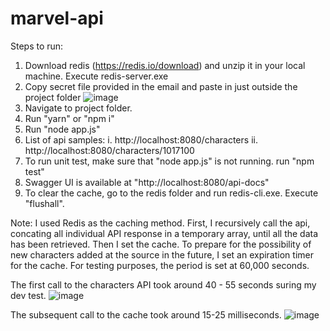 # marvel-api

Steps to run:
1. Download redis (https://redis.io/download) and unzip it in your local machine. Execute redis-server.exe
2. Copy secret file provided in the email and paste in just outside the project folder ![image](https://user-images.githubusercontent.com/35554291/123448517-9654f080-d60d-11eb-9a00-f37ae8ae1d78.png)
3. Navigate to project folder.
4. Run "yarn" or "npm i"
5. Run "node app.js"
6. List of api samples: 
  i. http://localhost:8080/characters
  ii. http://localhost:8080/characters/1017100
6. To run unit test, make sure that "node app.js" is not running. run "npm test"
7. Swagger UI is available at "http://localhost:8080/api-docs"
8. To clear the cache, go to the redis folder and run redis-cli.exe. Execute "flushall".

Note: 
I used Redis as the caching method. First, I recursively call the api, concating all individual API response in a temporary array, until all the data has been retrieved. Then I set the cache. To prepare for the possibility of new characters added at the source in the future, I set an expiration timer for the cache. For testing purposes, the period is set at 60,000 seconds. 

The first call to the characters API took around 40 - 55 seconds suring my dev test. 
![image](https://user-images.githubusercontent.com/35554291/123450688-9229d280-d60f-11eb-8444-d5f2e08316f6.png)

The subsequent call to the cache took around 15-25 milliseconds.
![image](https://user-images.githubusercontent.com/35554291/123450841-ba193600-d60f-11eb-9549-5b60ae315e09.png)
